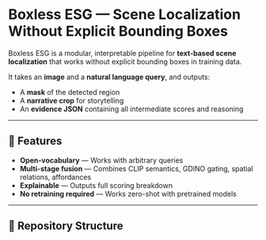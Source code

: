 # Boxless ESG — Scene Localization Without Explicit Bounding Boxes

Boxless ESG is a modular, interpretable pipeline for **text-based scene localization** that works without explicit bounding boxes in training data.

It takes an **image** and a **natural language query**, and outputs:
- A **mask** of the detected region
- A **narrative crop** for storytelling
- An **evidence JSON** containing all intermediate scores and reasoning

---

## 🚀 Features
- **Open-vocabulary** — Works with arbitrary queries
- **Multi-stage fusion** — Combines CLIP semantics, GDINO gating, spatial relations, affordances
- **Explainable** — Outputs full scoring breakdown
- **No retraining required** — Works zero-shot with pretrained models

---

## 📂 Repository Structure
